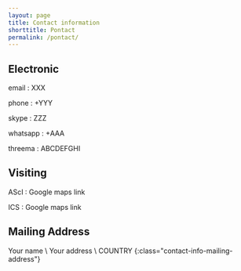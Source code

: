 ```yaml
---
layout: page
title: Contact information
shorttitle: Pontact
permalink: /pontact/
---
```

## Electronic 
email
: XXX

phone
: +YYY

skype
: ZZZ

whatsapp
: +AAA

threema
: ABCDEFGHI

## Visiting
AScI
: Google maps link

ICS
: Google maps link

## Mailing Address
Your name \\
Your address \\
COUNTRY
{:class="contact-info-mailing-address"}
